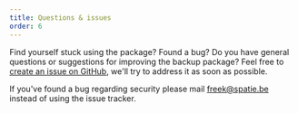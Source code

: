 ```yaml
---
title: Questions & issues
order: 6
---
```


Find yourself stuck using the package? Found a bug? Do you have general questions or suggestions for improving the backup package? Feel free to [create an issue on GitHub](https://github.com/spatie/laravel-backup/issues), we'll try to address it as soon as possible.

If you've found a bug regarding security please mail [freek@spatie.be](mailto:freek@spatie.be) instead of using the issue tracker.
